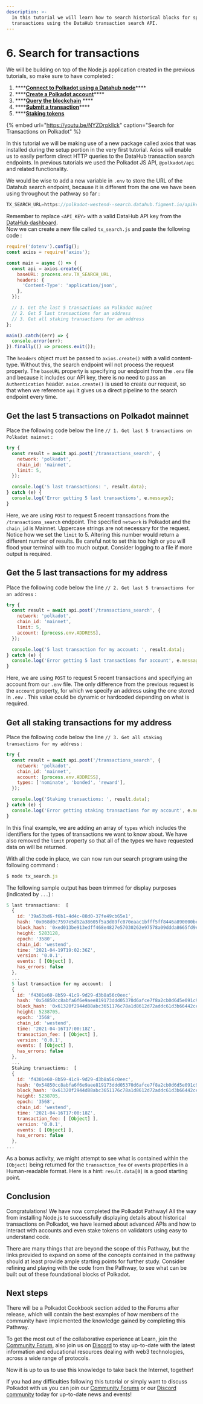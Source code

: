```yaml
---
description: >-
  In this tutorial we will learn how to search historical blocks for specific
  transactions using the DataHub transaction search API.
---
```


# 6. Search for transactions

We will be building on top of the Node.js application created in the previous tutorials, so make sure to have completed : 

1. \*\*\*\*[**Connect to Polkadot using a Datahub node**](https://learn.figment.io/network-documentation/polkadot/tutorials/intro-pathway-polkadot-basics/1.-connecting-to-a-polkadot-node-with-datahub)\*\*\*\*
2. \*\*\*\*[**Create a Polkadot account**](https://learn.figment.io/network-documentation/polkadot/tutorials/intro-pathway-polkadot-basics/2.-create-a-polkadot-account)\*\*\*\*
3. \*\*\*\*[**Query the blockchain**](https://learn.figment.io/network-documentation/polkadot/tutorials/intro-pathway-polkadot-basics/3.-query-the-blockchain) ****
4. \*\*\*\*[**Submit a transaction**](https://learn.figment.io/network-documentation/polkadot/tutorials/intro-pathway-polkadot-basics/4.-submit-a-transaction)\*\*\*\*
5. \*\*\*\*[**Staking tokens**](https://learn.figment.io/network-documentation/polkadot/tutorials/intro-pathway-polkadot-basics/5.-staking-tokens)

{% embed url="https://youtu.be/NYZDrpkllck" caption="Search for Transactions on Polkadot" %}

In this tutorial we will be making use of a new package called axios that was installed during the setup portion in the very first tutorial. Axios will enable us to easily perform direct HTTP queries to the DataHub transaction search endpoints. In previous tutorials we used the Polkadot JS API, `@polkadot/api` and related functionality. 

We would be wise to add a new variable in `.env` to store the URL of the Datahub search endpoint, because it is different from the one we have been using throughout the pathway so far :

```javascript
TX_SEARCH_URL=https://polkadot-westend--search.datahub.figment.io/apikey/<API_KEY>
```

Remember to replace `<API_KEY>` with a valid DataHub API key from the [DataHub dashboard](https://datahub.figment.io).  
Now we can create a new file called `tx_search.js` and paste the following code :

```javascript
require('dotenv').config();
const axios = require('axios');

const main = async () => {
  const api = axios.create({
    baseURL: process.env.TX_SEARCH_URL,
    headers: {
      'Content-Type': 'application/json',
    },
  });

  // 1. Get the last 5 transactions on Polkadot mainet
  // 2. Get 5 last transactions for an address
  // 3. Get all staking transactions for an address
};

main().catch((err) => {
  console.error(err);
}).finally(() => process.exit());

```

The `headers` object must be passed to `axios.create()` with a valid content-type. Without this, the search endpoint will not process the request properly. The `baseURL` property is specifying our endpoint from the `.env` file and because it includes our API key, there is no need to pass an `Authentication` header. `axios.create()` is used to create our request, so that when we reference `api` it gives us a direct pipeline to the search endpoint every time. 

## Get the last 5 transactions on Polkadot mainnet

Place the following code below the line `// 1. Get last 5 transactions on Polkadot mainnet` :

```javascript
try {
  const result = await api.post('/transactions_search', {
    network: 'polkadot',
    chain_id: 'mainnet',
    limit: 5,
  });

  console.log('5 last transactions: ', result.data);
} catch (e) {
  console.log('Error getting 5 last transactions', e.message);
}
```

Here, we are using `POST` to request 5 recent transactions from the `/transactions_search` endpoint. The  specified `network` is Polkadot and the `chain_id` is Mainnet. Uppercase strings are not necessary for the request. Notice how we set the `limit` to 5. Altering this number would return a different number of results. Be careful not to set this too high or you will flood your terminal with too much output. Consider logging to a file if more output is required. 

## Get the 5 last transactions for my address

Place the following code below the line `// 2. Get last 5 transactions for an address` :

```javascript
try {
  const result = await api.post('/transactions_search', {
    network: 'polkadot',
    chain_id: 'mainnet',
    limit: 5,
    account: [process.env.ADDRESS],
  });

  console.log('5 last transaction for my account: ', result.data);
} catch (e) {
  console.log('Error getting 5 last transactions for account', e.message);
}
```

Here, we are using `POST` to request 5 recent transactions and specifying an account from our `.env` file. The only difference from the previous request is the `account` property, for which we specify an address using the one stored in `.env` . This value could be dynamic or hardcoded depending on what is required.

## Get all staking transactions for my address

Place the following code below the line `// 3. Get all staking transactions for my address` :

```javascript
try {
  const result = await api.post('/transactions_search', {
    network: 'polkadot',
    chain_id: 'mainnet',
    account: [process.env.ADDRESS],
    types: ['nominate', 'bonded', 'reward'],
  });

  console.log('Staking transactions: ', result.data);
} catch (e) {
  console.log('Error getting staking transactions for my account', e.message);
}
```

In this final example, we are adding an array of `types` which includes the identifiers for the types of transactions we want to know about. We have also removed the `limit` property so that all of the types we have requested data on will be returned.

With all the code in place, we can now run our search program using the following command :

```javascript
$ node tx_search.js
```

The following sample output has been trimmed for display purposes \(indicated by `...`\) :

```javascript
5 last transactions:  [
  {
    id: '39a53bd6-f6b1-4d4c-88d0-37fe49cb65e1',
    hash: '0x068d0c7597e5d92a38605f5a3d89fc070eaac1bfff5ff8446a890000be72709a',
    block_hash: '0xed013be913edff468e4827e57030262e97578a09ddda8665fd9ef11af1d6af0f',
    height: 5283128,
    epoch: '3580',
    chain_id: 'westend',
    time: '2021-04-19T19:02:36Z',
    version: '0.0.1',
    events: [ [Object] ],
    has_errors: false
  },
  ...
  5 last transaction for my account:  [
  {
    id: 'f4301e60-8b59-41c9-9d29-d3b8a56c0eec',
    hash: '0x54850cc8abfa6f6e9aee819173ddd05370d6afce7f8a2cb0d6d5e091c92baa7f',
    block_hash: '0x61320f2944d88abc3651176c78a1d8612d72addc61d3b66442cedcaf46e840ff',
    height: 5238705,
    epoch: '3568',
    chain_id: 'westend',
    time: '2021-04-16T17:00:18Z',
    transaction_fee: [ [Object] ],
    version: '0.0.1',
    events: [ [Object] ],
    has_errors: false
  },
  ...
  Staking transactions:  [
  {
    id: 'f4301e60-8b59-41c9-9d29-d3b8a56c0eec',
    hash: '0x54850cc8abfa6f6e9aee819173ddd05370d6afce7f8a2cb0d6d5e091c92baa7f',
    block_hash: '0x61320f2944d88abc3651176c78a1d8612d72addc61d3b66442cedcaf46e840ff',
    height: 5238705,
    epoch: '3568',
    chain_id: 'westend',
    time: '2021-04-16T17:00:18Z',
    transaction_fee: [ [Object] ],
    version: '0.0.1',
    events: [ [Object] ],
    has_errors: false
  },
...
```

As a bonus activity, we might attempt to see what is contained within the `[Object]` being returned for the `transaction_fee` or `events` properties in a Human-readable format. Here is a hint:  `result.data[0]` is a good starting point.

## Conclusion

Congratulations! We have now completed the Polkadot Pathway! All the way from installing Node.js to successfully displaying details about historical transactions on Polkadot, we have learned about advanced APIs and how to interact with accounts and even stake tokens on validators using easy to understand code.

There are many things that are beyond the scope of this Pathway, but the links provided to expand on some of the concepts contained in the pathway should at least provide ample starting points for further study. Consider refining and playing with the code from the Pathway, to see what can be built out of these foundational blocks of Polkadot. 

## Next steps

There will be a Polkadot Cookbook section added to the Forums after release, which will contain the best examples of how members of the community have implemented the knowledge gained by completing this Pathway.

To get the most out of the collaborative experience at Learn, join the [Community Forum](https://community.figment.io), also join us on [Discord](https://discord.com/invite/fszyM7K) to stay up-to-date with the latest information and educational resources dealing with web3 technologies, across a wide range of protocols.

Now it is up to us to use this knowledge to take back the Internet, together!

If you had any difficulties following this tutorial or simply want to discuss Polkadot with us you can join our [Community Forums](https://community.figment.io) or our [Discord community](https://discord.com/invite/fszyM7K) today for up-to-date news and events!

